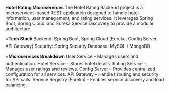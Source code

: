 **Hotel Rating Microservices**
The Hotel Rating Backend project is a microservices-based REST application designed to handle hotel information, 
user management, and rating services. It leverages Spring Boot, Spring Cloud, and Eureka Service Discovery to provide a modular architecture.

⭐**Tech Stack**
  Backend: Spring Boot, Spring Cloud (Eureka, Config Server, API Gateway)
  Security: Spring Security
  Database: MySQL / MongoDB

⭐**Microservices Breakdown**
  User Service – Manages users and authentication.
  Hotel Service – Stores hotel details.
  Rating Service – Manages user ratings and reviews.
  Config Server – Provides centralized configuration for all services.
  API Gateway – Handles routing and security for API calls.
  Service Registry (Eureka) – Enables service discovery and load balancing.
